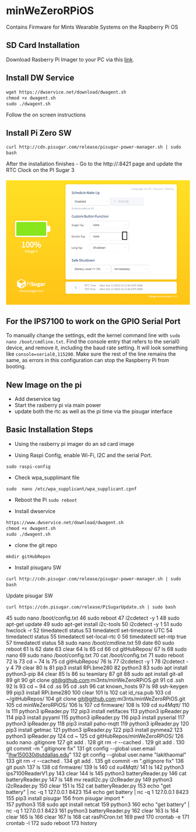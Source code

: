 # minWeZeroRPiOS
Contains Firmware for Mints Wearable Systems on the Raspberry Pi OS


## SD Card Installation 
Download Rasberry Pi Imager to your PC via this [link](https://www.raspberrypi.com/software/).


## Install DW Service 
```
wget https://dwservice.net/download/dwagent.sh
chmod +x dwagent.sh 
sudo ./dwagent.sh 
```
Follow the on screen instructions 


## Install Pi Zero SW 
```
curl http://cdn.pisugar.com/release/pisugar-power-manager.sh | sudo bash
```
After the installation finishes - Go to the http://<your raspberry ip>:8421 page and update the RTC Clock on the PI Sugar 3 

![link](https://raw.githubusercontent.com/mi3nts/minWeZeroRPiOS/main/res/piSugar3.png)

## For the IPS7100 to work on the GPIO Serial Port
To manually change the settings, edit the kernel command line with `sudo nano /boot/cmdline.txt`. Find the console entry that refers to the serial0 device, and remove it, including the baud rate setting. It will look something like `console=serial0,115200`. Make sure the rest of the line remains the same, as errors in this configuration can stop the Raspberry Pi from booting.

## New Image on the pi
- Add dwservice tag
- Start the rasberry pi via main power 
- update both the rtc as well as the pi time via the pisugar interface



## Basic Installation Steps
- Using the rasberry pi imager do an sd card image


- Using Raspi Config, enable Wi-Fi, I2C and the serial Port. 
```
sudo raspi-config
```

- Check wpa_supplimant file 
```
sudo  nano /etc/wpa_supplicant/wpa_supplicant.cpnf
```
- Reboot the Pi
```sudo reboot```

- Install dwservice 
```
https://www.dwservice.net/download/dwagent.sh
chmod +x dwagent.sh 
sudo ./dwagent.sh 
```
- clone the git repo 
```
mkdir gitHubRepos
```

- Install pisugaru SW
```
curl http://cdn.pisugar.com/release/pisugar-power-manager.sh | sudo bash
```
Update pisugar SW
```
curl https://cdn.pisugar.com/release/PiSugarUpdate.sh | sudo bash
```


   45  sudo nano /boot/config.txt
   46  sudo reboot
   47  i2cdetect -y 1
   48  sudo apt-get update
   49  sudo apt-get install i2c-tools
   50  i2cdetect -y 1
   51  sudo hwclock -r
   52  timedatectl  status
   53  timedatectl set-timezone UTC
   54  timedatectl  status
   55  timedatectl set-local-rtc 0
   56  timedatectl set-ntp true
   57  timedatectl  status
   58  sudo nano /boot/cmdline.txt 
   59  date
   60  sudo reboot
   61  ls
   62  date
   63  clear
   64  ls
   65  cd 
   66  cd gitHubRepos/
   67  ls
   68  sudo nano 
   69  sudo nano /boot/config.txt
   70  cat /boot/config.txt
   71  sudo reboot
   72  ls
   73  cd ~
   74  ls
   75  cd gitHubRepos/
   76  ls
   77  i2cdetect -y 1
   78  i2cdetect -y 4
   79  clear
   80  ls
   81  pip3 install RPi.bme280
   82  python3
   83  sudo apt install python3-pip
   84  clear
   85  ls
   86  su teamlary
   87  git 
   88  sudo apt install git-all
   89  git
   90  git clone git@github.com:mi3nts/minWeZeroRPiOS.git
   91  cd .ssh
   92  ls
   93  cd ~
   94  cd .ss
   95  cd .ssh
   96  cat known_hosts 
   97  ls
   98  ssh-keygen
   99  pip3 install RPi.bme280
  100  clear
  101  ls
  102  cat id_rsa.pub 
  103  cd ~/gitHubRepos/
  104  git clone git@github.com:mi3nts/minWeZeroRPiOS.git
  105  cd minWeZeroRPiOS/
  106  ls
  107  cd firmware/
  108  ls
  109  cd xu4Mqtt/
  110  ls
  111  python3 ipReader.py 
  112  pip3 install netifaces
  113  python3 ipReader.py 
  114  pip3 install pyyaml
  115  python3 ipReader.py 
  116  pip3 install pyserial
  117  python3 ipReader.py 
  118  pip3 install paho-mqtt
  119  python3 ipReader.py 
  120  pip3 install getmac
  121  python3 ipReader.py 
  122  pip3 install pynmea2
  123  python3 ipReader.py 
  124  cd ~
  125  cd gitHubRepos/minWeZeroRPiOS/
  126  sudo nano .gitignore 
  127  git add . 
  128  git rm -r --cached .
  129  git add .
  130  git commit -m ".gitignore fix"
  131  git config --global user.email "lhw150030@utdallas.edu"
  132  git config --global user.name "lakithaomal"
  133  git rm -r --cached .
  134  git add .
  135  git commit -m ".gitignore fix"
  136  git push
  137  ls
  138  cd firmware/
  139  ls
  140  cd xu4Mqtt/
  141  ls
  142  python3 ips7100ReaderV1.py 
  143  clear
  144  ls
  145  python3 batteryReader.py 
  146  cat batteryReader.py 
  147  ls
  148  mv readI2c.py i2cReader.py
  149  python3 i2cReader.py 
  150  clear
  151  ls
  152  cat batteryReader.py 
  153  echo "get battery" | nc -q 1 127.0.0.1 8423
  154  echo get battery | nc -q 1 127.0.0.1 8423
  155  pip3 install pisugar
  156  from pisugar import *\
  157  python3
  158  sudo apt install netcat
  159  python3
  160  echo "get battery" | nc -q 1 127.0.0.1 8423
  161  python3 batteryReader.py 
  162  clear
  163  ls
  164  clear
  165  ls
  166  clear
  167  ls
  168  cat rasPiCron.txt 
  169  pwd
  170  crontab -e
  171  crontab -l
  172  sudo reboot
  173  history

